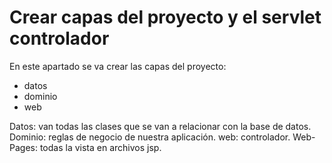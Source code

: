 # Crear capas del proyecto y el servlet controlador

En este apartado se va crear las capas del proyecto:

- datos
- dominio
- web

Datos: van todas las clases que se van a relacionar con la base de datos.
Dominio: reglas de negocio de nuestra aplicación.
web: controlador. 
Web-Pages: todas la vista en archivos jsp. 

